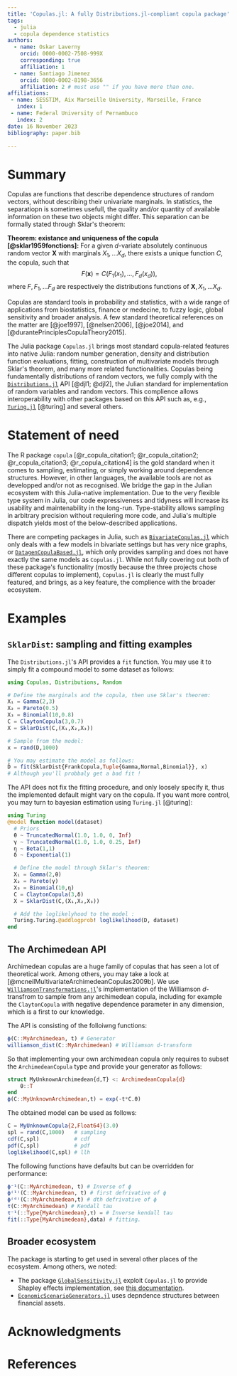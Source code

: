 ```yaml
---
title: 'Copulas.jl: A fully Distributions.jl-compliant copula package'
tags:
  - julia
  - copula dependence statistics
authors:
  - name: Oskar Laverny
    orcid: 0000-0002-7508-999X
    corresponding: true
    affiliation: 1
  - name: Santiago Jimenez
    orcid: 0000-0002-8198-3656
    affiliation: 2 # must use "" if you have more than one.
affiliations:
 - name: SESSTIM, Aix Marseille University, Marseille, France
   index: 1
 - name: Federal University of Pernambuco
   index: 2
date: 16 November 2023
bibliography: paper.bib

---
```

<!-- LTeX: language=en -->
# Summary

Copulas are functions that describe dependence structures of random vectors, without describing their univariate marginals. In statistics, the separatiopn is sometimes usefull, the quality and/or quantity of available information on these two objects might differ. This separation can be formally stated through Sklar's theorem: 

**Theorem: existance and uniqueness of the copula [@sklar1959fonctions]:** For a given $d$-variate absolutely continuous random vector $\mathbf X$ with marginals $X_1,...X_d$, there exists a unique function $C$, the copula, such that $$F(\mathbf x) = C(F_1(x_1),...,F_d(x_d)),$$ where $F, F_1,...F_d$ are respectively the distributions functions of $\mathbf X, X_1,...X_d$.

Copulas are standard tools in probability and statistics, with a wide range of applications from biostatistics, finance or medecine, to fuzzy logic, global sensitivity and broader analysis. A few standard theoretical references on the matter are [@joe1997], [@nelsen2006], [@joe2014], and [@durantePrinciplesCopulaTheory2015].

The Julia package `Copulas.jl` brings most standard copula-related features into native Julia: random number generation, density and distribution function evaluations, fitting, construction of multivariate models through Sklar's theorem, and many more related functionalities. Copulas being fundamentally distributions of random vectors, we fully comply with the [`Distributions.jl`](https://github.com/JuliaStats/Distributions.jl) API [@djl1; @djl2], the Julian standard for implementation of random variables and random vectors. This complience allows interoperability with other packages based on this API such as, e.g., [`Turing.jl`](https://github.com/TuringLang/Turing.jl) [@turing] and several others. 

# Statement of need

The R package `copula` [@r_copula_citation1; @r_copula_citation2; @r_copula_citation3; @r_copula_citation4] is the gold standard when it comes to sampling, estimating, or simply working around dependence structures. However, in other languages, the available tools are not as developped and/or not as recognised. We bridge the gap in the Julian ecosystem with this Julia-native implementation. Due to the very flexible type system in Julia, our code expressiveness and tidyness will increase its usability and maintenability in the long-run. Type-stability allows sampling in arbitrary precision without requiering more code, and Julia's multiple dispatch yields most of the below-described applications.

There are competing packages in Julia, such as [`BivariateCopulas.jl`](https://github.com/AnderGray/BivariateCopulas.jl) which only deals with a few models in bivariate settings but has very nice graphs, or [`DatagenCopulaBased.jl`](https://github.com/iitis/DatagenCopulaBased.jl), which only provides sampling and does not have exactly the same models as `Copulas.jl`. While not fully covering out both of these package's functionality (mostly because the three projects chose different copulas to implement), `Copulas.jl` is clearly the must fully featured, and brings, as a key feature, the complience with the broader ecosystem.

# Examples

## `SklarDist`: sampling and fitting examples

The `Distributions.jl`'s API provides a `fit` function. You may use it to simply fit a compound model to some dataset as follows: 

```julia
using Copulas, Distributions, Random

# Define the marginals and the copula, then use Sklar's theorem:
X₁ = Gamma(2,3)
X₂ = Pareto(0.5)
X₃ = Binomial(10,0.8)
C = ClaytonCopula(3,0.7)
X = SklarDist(C,(X₁,X₂,X₃))

# Sample from the model: 
x = rand(D,1000)

# You may estimate the model as follows: 
D̂ = fit(SklarDist{FrankCopula,Tuple{Gamma,Normal,Binomial}}, x)
# Although you'll probbaly get a bad fit !
```

The API does not fix the fitting procedure, and only loosely specify it, thus the implemented default might vary on the copula. If you want more control, you may turn to bayesian estimation using `Turing.jl` [@turing]:  

```julia
using Turing
@model function model(dataset)
  # Priors
  θ ~ TruncatedNormal(1.0, 1.0, 0, Inf)
  γ ~ TruncatedNormal(1.0, 1.0, 0.25, Inf)
  η ~ Beta(1,1)
  δ ~ Exponential(1)

  # Define the model through Sklar's theorem: 
  X₁ = Gamma(2,θ)
  X₂ = Pareto(γ)
  X₃ = Binomial(10,η)
  C = ClaytonCopula(3,δ)
  X = SklarDist(C,(X₁,X₂,X₃))

  # Add the loglikelyhood to the model : 
  Turing.Turing.@addlogprob! loglikelihood(D, dataset)
end
```

## The Archimedean API

Archimedean copulas are a huge family of copulas that has seen a lot of theoretical work. Among others, you may take a look at [@mcneilMultivariateArchimedeanCopulas2009b]. We use [`WilliamsonTransformations.jl`](https://github.com/lrnv/WilliamsonTransforms.jl/)'s implementation of the Williamson $d$-transfrom to sample from any archimedean copula, including for example the `ClaytonCopula` with negative dependence parameter in any dimension, which is a first to our knowledge.

The API is consisting of the folloiwng functions: 

```julia
ϕ(C::MyArchimedean, t) # Generator
williamson_dist(C::MyArchimedean) # Williamson d-transform
```

So that implementing your own archimedean copula only requires to subset the `ArchimedeanCopula` type and provide your generator as follows: 
```julia
struct MyUnknownArchimedean{d,T} <: ArchimedeanCopula{d}
    θ::T
end
ϕ(C::MyUnknownArchimedean,t) = exp(-t*C.θ)
```

The obtained model can be used as follows: 
```julia
C = MyUnknownCopula{2,Float64}(3.0)
spl = rand(C,1000)   # sampling
cdf(C,spl)           # cdf
pdf(C,spl)           # pdf
loglikelihood(C,spl) # llh
```

The following functions have defaults but can be overridden for performance: 

```julia
ϕ⁻¹(C::MyArchimedean, t) # Inverse of ϕ
ϕ⁽¹⁾(C::MyArchimedean, t) # first defrivative of ϕ
ϕ⁽ᵈ⁾(C::MyArchimedean,t) # dth defrivative of ϕ
τ(C::MyArchimedean) # Kendall tau
τ⁻¹(::Type{MyArchimedean},τ) = # Inverse kendall tau
fit(::Type{MyArchimedean},data) # fitting.
```

## Broader ecosystem

The package is starting to get used in several other places of the ecosystem. Among others, we noted: 

- The package [`GlobalSensitivity.jl`](https://github.com/SciML/GlobalSensitivity.jl) exploit `Copulas.jl` to provide Shapley effects implementation, see [this documentation](https://docs.sciml.ai/GlobalSensitivity/stable/tutorials/shapley/). 
- [`EconomicScenarioGenerators.jl`](https://github.com/JuliaActuary/EconomicScenarioGenerators.jl) uses depndence structures between financial assets. 


# Acknowledgments

<!-- If you have to Acknowledge some fundings that might be here. I dont think I do.  -->


# References
